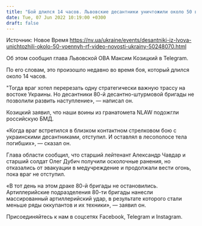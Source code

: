 ```yaml
---
title: "Бой длился 14 часов. Львовские десантники уничтожили около 50 военных «элитного» полка РФ — ОВА"
date: Tue, 07 Jun 2022 10:19:00 +0300
draft: false
---
```

Источник: Новое Время https://nv.ua/ukraine/events/desantniki-iz-lvova-unichtozhili-okolo-50-voennyh-rf-video-novosti-ukrainy-50248070.html


Об этом сообщил глава Львовской ОВА Максим Козицкий в Telegram.

По его словам, это произошло недавно во время боя, который длился около 14 часов.

"Тогда враг хотел перерезать одну стратегически важную трассу на востоке Украины. Но десантники 80-й десантно-штурмовой бригады не позволили развить наступление», — написал он.

Козицкий заявил, что наши воины из гранатомета NLAW подожгли российскую БМД.

«Когда враг встретился в близком контактном стрелковом бою с украинскими десантниками, отступил. И оставлял в лесополосе тела погибших», — сказал он.

Глава области сообщил, что старший лейтенант Александр Чавдар и старший солдат Олег Дубич получили осколочные ранения, но отказались от эвакуации в медучреждение и продолжали вести огонь, пока враг не отступил.

«В тот день на этом драке 80-й бригады не остановились. Артиллерийские подразделения 80-ти бригады нанесли массированный артиллерийский удар, в результате которого стали меньше ряды оккупантов и их техники», — заявил он.

Присоединяйтесь к нам в соцсетях Facebook, Telegram и Instagram.
